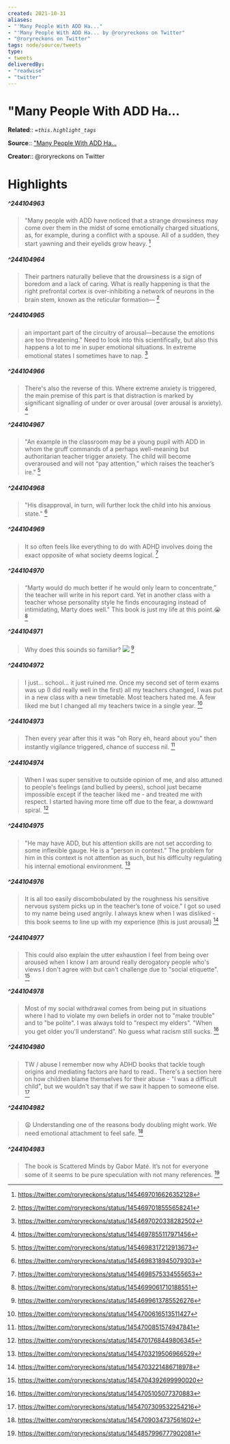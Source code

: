 ```yaml
---
created: 2021-10-31
aliases:
- "'Many People With ADD Ha..."
- "'Many People With ADD Ha... by @roryreckons on Twitter"
- "@roryreckons on Twitter"
tags: node/source/tweets
type: 
- tweets
deliveredBy: 
- "readwise"
- "twitter"
---
```

# "Many People With ADD Ha...

**Related**:: 
*`=this.highlight_tags`*

**Source**:: ["Many People With ADD Ha...](https://twitter.com/roryreckons/status/1454697016626352128)

**Creator**:: @roryreckons on Twitter

# Highlights
##### ^244104963
  
> "Many people with ADD have noticed that a strange drowsiness may come over them in the midst of some emotionally charged situations, as, for example, during a conflict with a spouse. All of a sudden, they start yawning and their eyelids grow heavy. 
  [^244104963]

[^244104963]:  https://twitter.com/roryreckons/status/1454697016626352128

##### ^244104964
  
> Their partners naturally believe that the drowsiness is a sign of boredom and a lack of caring.
> What is really happening is that the right prefrontal cortex is over-inhibiting a network of neurons in the brain stem, known as the reticular formation— 
  [^244104964]

[^244104964]:  https://twitter.com/roryreckons/status/1454697018555658241

##### ^244104965
  
> an important part of the circuitry of arousal—because the emotions are too threatening."
> Need to look into this scientifically, but also this happens a lot to me in super emotional situations. In extreme emotional states I sometimes have to nap. 
  [^244104965]

[^244104965]:  https://twitter.com/roryreckons/status/1454697020338282502

##### ^244104966
  
> There's also the reverse of this. Where extreme anxiety is triggered, the main premise of this part is that distraction is marked by significant signalling of under or over arousal (over arousal is anxiety). 
  [^244104966]

[^244104966]:  https://twitter.com/roryreckons/status/1454697855117971456

##### ^244104967
  
> "An example in the classroom may be a young pupil with ADD in whom the gruff commands of a perhaps well-meaning but authoritarian teacher trigger anxiety. The child will become overaroused and will not “pay attention,” which raises the teacher’s ire." 
  [^244104967]

[^244104967]:  https://twitter.com/roryreckons/status/1454698317212913673

##### ^244104968
  
> "His disapproval, in turn, will further lock the child into his anxious state." 
  [^244104968]

[^244104968]:  https://twitter.com/roryreckons/status/1454698318945079303

##### ^244104969
  
> It so often feels like everything to do with ADHD involves doing the exact opposite of what society deems logical. 
  [^244104969]

[^244104969]:  https://twitter.com/roryreckons/status/1454698575334555653

##### ^244104970
  
> “Marty would do much better if he would only learn to concentrate,” the teacher will write in his report card. Yet in another class with a teacher whose personality style he finds encouraging instead of intimidating, Marty does well."
> This book is just my life at this point.😭 
  [^244104970]

[^244104970]:  https://twitter.com/roryreckons/status/1454699061710188551

##### ^244104971
  
> Why does this sounds so familiar? 
> ![](https://pbs.twimg.com/media/FDAhcSDVgAYwTM-.jpg) 
  [^244104971]

[^244104971]:  https://twitter.com/roryreckons/status/1454699613785526276

##### ^244104972
  
> I just... school... it just ruined me. Once my second set of term exams was up (I did really well in the first) all my teachers changed, I was put in a new class with a new timetable. Most teachers hated me. A few liked me but I changed all my teachers twice in a single year. 
  [^244104972]

[^244104972]:  https://twitter.com/roryreckons/status/1454700616513511427

##### ^244104973
  
> Then every year after this it was "oh Rory eh, heard about you" then instantly vigilance triggered, chance of success nil. 
  [^244104973]

[^244104973]:  https://twitter.com/roryreckons/status/1454700851574947841

##### ^244104974
  
> When I was super sensitive to outside opinion of me, and also attuned to people's feelings (and bullied by peers), school just became impossible except if the teacher liked me - and treated me with respect. I started having more time off due to the fear, a downward spiral. 
  [^244104974]

[^244104974]:  https://twitter.com/roryreckons/status/1454701768449806345

##### ^244104975
  
> "He may have ADD, but his attention skills are not set according to some inflexible gauge. He is a “person in context.” The problem for him in this context is not attention as such, but his difficulty regulating his internal emotional environment. 
  [^244104975]

[^244104975]:  https://twitter.com/roryreckons/status/1454703219506966529

##### ^244104976
  
> It is all too easily discombobulated by the roughness his sensitive nervous system picks up in the teacher’s tone of voice."
> I got so used to my name being used angrily. I always knew when I was disliked - this book seems to line up with my experience (this is just arousal) 
  [^244104976]

[^244104976]:  https://twitter.com/roryreckons/status/1454703221486718978

##### ^244104977
  
> This could also explain the utter exhaustion I feel from being over aroused when I know I am around really derogatory people who's views I don't agree with but can't challenge due to "social etiquette". 
  [^244104977]

[^244104977]:  https://twitter.com/roryreckons/status/1454704392699990020

##### ^244104978
  
> Most of my social withdrawal comes from being put in situations where I had to violate my own beliefs in order not to "make trouble" and to "be polite". I was always told to "respect my elders". "When you get older you'll understand". No guess what racism still sucks. 
  [^244104978]

[^244104978]:  https://twitter.com/roryreckons/status/1454705105077370883

##### ^244104980
  
> TW / abuse
> I remember now why ADHD books that tackle tough origins and mediating factors are hard to read.. There's a section here on how children blame themselves for their abuse - "I was a difficult child", but we wouldn't say that if we saw it happen to someone else. 
  [^244104980]

[^244104980]:  https://twitter.com/roryreckons/status/1454707309532254216

##### ^244104982
  
> 😩
> Understanding one of the reasons body doubling might work. We need emotional attachment to feel safe. 
  [^244104982]

[^244104982]:  https://twitter.com/roryreckons/status/1454709034737561602

##### ^244104983
  
> The book is Scattered Minds by Gabor Maté. It’s not for everyone some of it seems to be pure speculation with not many references. 
  [^244104983]

[^244104983]:  https://twitter.com/roryreckons/status/1454857996777902081

